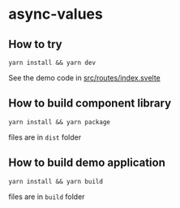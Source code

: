 # async-values

## How to try
`yarn install && yarn dev`

See the demo code in [src/routes/index.svelte](src/routes/index.svelte)

## How to build component library
`yarn install && yarn package`

files are in `dist` folder

## How to build demo application
`yarn install && yarn build`

files are in `build` folder
